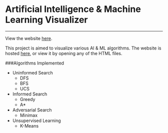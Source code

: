 # Artificial Intelligence & Machine Learning Visualizer
---
View the website [here](https://raychungno1.github.io/ML-Visualizer/).

This project is aimed to visualize various AI & ML algorithms. The website is hosted [here](https://raychungno1.github.io/ML-Visualizer/), or view it by opening any of the HTML files. 

###Algorithms Implemented
* Uninformed Search
    * DFS
    * BFS
    * UCS
* Informed Search
    * Greedy
    * A*
* Adversarial Search
    * Minimax
* Unsupervised Learning
    * K-Means
